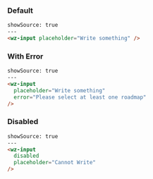 ### Default

```html
showSource: true
---
<wz-input placeholder="Write something" />
```

### With Error

```html
showSource: true
---
<wz-input
  placeholder="Write something"
  error="Please select at least one roadmap"
/>
```

### Disabled

```html
showSource: true
---
<wz-input
  disabled
  placeholder="Cannot Write"
/>
```
